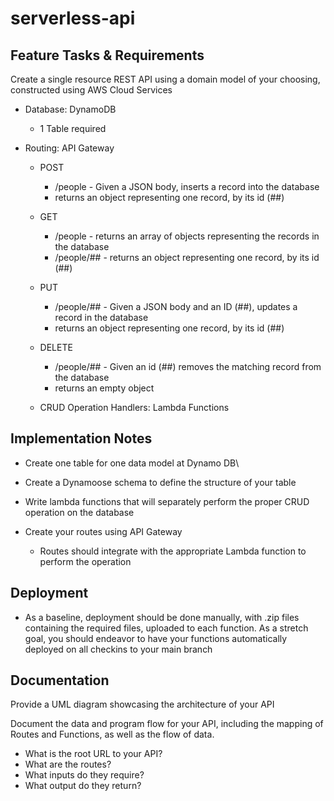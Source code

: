 # serverless-api

## Feature Tasks & Requirements

Create a single resource REST API using a domain model of your choosing, constructed using AWS Cloud Services

- Database: DynamoDB
  - 1 Table required
  
- Routing: API Gateway
  - POST
    - /people - Given a JSON body, inserts a record into the database
    - returns an object representing one record, by its id (##)

  - GET
    - /people - returns an array of objects representing the records in the database
    - /people/## - returns an object representing one record, by its id (##)

  - PUT
    - /people/## - Given a JSON body and an ID (##), updates a record in the database
    - returns an object representing one record, by its id (##)

  - DELETE
    - /people/## - Given an id (##) removes the matching record from the database
    - returns an empty object
  
  - CRUD Operation Handlers: Lambda Functions

## Implementation Notes

- Create one table for one data model at Dynamo DB\
- Create a Dynamoose schema to define the structure of your table

- Write lambda functions that will separately perform the proper CRUD operation on the database

- Create your routes using API Gateway
  - Routes should integrate with the appropriate Lambda function to perform the operation

## Deployment

- As a baseline, deployment should be done manually, with .zip files containing the required files, uploaded to each function. As a stretch goal, you should endeavor to have your functions automatically deployed on all checkins to your main branch

## Documentation

Provide a UML diagram showcasing the architecture of your API

Document the data and program flow for your API, including the mapping of Routes and Functions, as well as the flow of data.

- What is the root URL to your API?
- What are the routes?
- What inputs do they require?
- What output do they return?
